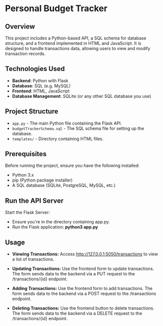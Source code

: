 # Personal Budget Tracker

## Overview

This project includes a Python-based API, a SQL schema for database structure, and a frontend implemented in HTML and JavaScript. It is designed to handle transactions data, allowing users to view and modify transaction records.

## Technologies Used

- **Backend**: Python with Flask
- **Database**: SQL (e.g. MySQL)
- **Frontend**: HTML, JavaScript
- **Database Management**: SQLite (or any other SQL database you use)

## Project Structure

- `app.py` - The main Python file containing the Flask API.
- `budgetTrackerSchema.sql` - The SQL schema file for setting up the database.
- `templates/` - Directory containing HTML files.

## Prerequisites

Before running the project, ensure you have the following installed:
- Python 3.x
- pip (Python package installer)
- A SQL database (SQLite, PostgreSQL, MySQL, etc.)

## Run the API Server

Start the Flask Server:
- Ensure you're in the directory containing app.py.
- Run the Flask application: **python3 app.py**

## Usage

- **Viewing Transactions:**
Access http://127.0.0.1:5050/transactions to view a list of transactions.

- **Updating Transactions:**
Use the frontend form to update transactions. The form sends data to the backend via a PUT request to the /transactions/{id} endpoint.

- **Adding Transactions:**
Use the frontend form to add transactions. The form sends data to the backend via a POST request to the /transactions endpoint.

- **Deleting Transactions:**
Use the frontend button to delete transactions. The form sends data to the backend via a DELETE request to the /transactions/{id} endpoint.
